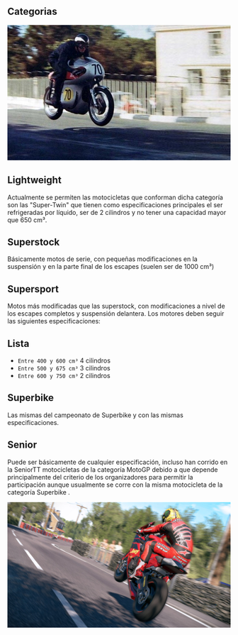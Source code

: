## Categorias
 ![Screenshot](img/category1.jpg)
## Lightweight
 Actualmente se permiten las motocicletas que conforman dicha categoría son las "Super-Twin" que tienen como especificaciones principales el ser refrigeradas por líquido, ser de 2 cilindros y no tener una capacidad mayor que 650 cm³.

## Superstock
Básicamente motos de serie, con pequeñas modificaciones en la suspensión y en la parte final de los escapes (suelen ser de 1000 cm³)

## Supersport
 Motos más modificadas que las superstock, con modificaciones a nivel de los escapes completos y suspensión delantera. Los motores deben seguir las siguientes especificaciones:

## Lista
- `Entre 400 y 600 cm³`  4 cilindros
- `Entre 500 y 675 cm³`  3 cilindros
- `Entre 600 y 750 cm³`  2 cilindros

## Superbike
Las mismas del campeonato de Superbike y con las mismas especificaciones.

## Senior
 Puede ser básicamente de cualquier especificación, incluso han corrido en la SeniorTT motocicletas de la categoría MotoGP debido a que depende principalmente del criterio de los organizadores para permitir la participación aunque usualmente se corre con la misma motocicleta de la categoría Superbike .


 ![Screenshot](img/category2.jpg)